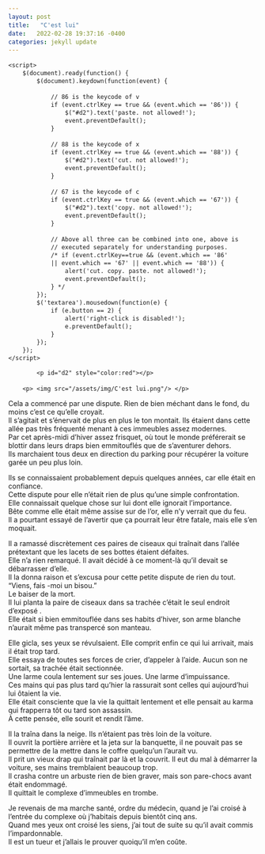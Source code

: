 ```yaml
---
layout: post
title:   "C'est lui"
date:   2022-02-28 19:37:16 -0400
categories: jekyll update
---
```

<html>

<head>
	<script src=
"https://ajax.googleapis.com/ajax/libs/jquery/3.4.1/jquery.min.js">
	</script>
	<style>
		#geek {
			padding: 65px 0;
		}
	</style>

	<script>
		$(document).ready(function() {
			$(document).keydown(function(event) {

				// 86 is the keycode of v
				if (event.ctrlKey == true && (event.which == '86')) {
					$("#d2").text('paste. not allowed!');
					event.preventDefault();
				}

				// 88 is the keycode of x
				if (event.ctrlKey == true && (event.which == '88')) {
					$("#d2").text('cut. not allowed!');
					event.preventDefault();
				}

				// 67 is the keycode of c
				if (event.ctrlKey == true && (event.which == '67')) {
					$("#d2").text('copy. not allowed!');
					event.preventDefault();
				}

				// Above all three can be combined into one, above is
				// executed separately for understanding purposes.
				/* if (event.ctrlKey==true && (event.which == '86'
				|| event.which == '67' || event.which == '88')) {
					alert('cut. copy. paste. not allowed!');
					event.preventDefault();
				} */
			});
			$('textarea').mousedown(function(e) {
				if (e.button == 2) {
					alert('right-click is disabled!');
					e.preventDefault();
				}
			});
		});
	</script>
</head>

<body>
	
			<p id="d2" style="color:red"></p>

		<p> <img src="/assets/img/C'est lui.png"/> </p>


<p>Cela a commencé par une dispute. Rien de bien méchant dans le fond, du moins c’est ce qu’elle croyait.<br> 
Il s’agitait et s’énervait de plus en plus le ton montait. Ils étaient dans cette allée pas très fréquenté menant à ces immeubles assez modernes. <br>
Par cet après-midi d’hiver assez frisquet, où tout le monde préférerait se blottir dans leurs draps bien emmitouflés que de s’aventurer dehors.<br>
Ils marchaient tous deux en direction du parking pour récupérer la voiture garée un peu plus loin.<br>  </p>

<p>Ils se connaissaient probablement depuis quelques années, car elle était en confiance.<br>
Cette dispute pour elle n’était rien de plus qu’une simple confrontation. <br>
Elle connaissait quelque chose sur lui dont elle ignorait l’importance.<br> 
Bête comme elle était même assise sur de l’or, elle n’y verrait que du feu. <br>
Il a pourtant essayé de l’avertir que ça pourrait leur être fatale, mais elle s’en moquait.<br>
	
<p> Il a ramassé discrètement ces paires de ciseaux qui traînait dans l’allée prétextant que les lacets de ses bottes étaient défaites.<br>
Elle n’a rien remarqué. Il avait décidé à ce moment-là qu’il devait se débarrasser d’elle. <br>
Il la donna raison et s’excusa pour cette petite dispute de rien du tout. “Viens, fais -moi un bisou.” <br>
Le baiser de la mort.<br>
Il lui planta la paire de ciseaux dans sa trachée c’était le seul endroit d’exposé . <br>
Elle était si bien emmitouflée dans ses habits d’hiver, son arme blanche n’aurait même pas transpercé son manteau.<br>  </p>

<p>Elle gicla, ses yeux se révulsaient. Elle comprit enfin ce qui lui arrivait, mais il était trop tard. <br>
Elle essaya de toutes ses forces de crier, d’appeler à l’aide. Aucun son ne sortait, sa trachée était sectionnée. <br>
Une larme coula lentement sur ses joues. Une larme d’impuissance. <br>
Ces mains qui pas plus tard qu’hier la rassurait sont celles qui aujourd’hui lui ôtaient la vie. <br>
Elle était consciente que la vie la quittait lentement et elle pensait au karma qui frapperra tôt ou tard son assassin.<br>
À cette pensée, elle sourit et rendit l’âme.<br>  </p>


<p>Il la traîna dans la neige. Ils n’étaient pas très loin de la voiture. <br>
Il ouvrit la portière arrière et la jeta sur la banquette, il ne pouvait pas se permettre de la mettre dans le coffre quelqu’un l’aurait vu. <br>
Il prit un vieux drap qui traînait par là et la couvrit. Il eut du mal à démarrer la voiture, ses mains tremblaient beaucoup trop.<br>
Il crasha contre un arbuste rien de bien graver, mais son pare-chocs avant était endommagé.<br>
Il quittait le complexe d’immeubles en trombe.<br>  </p>

<p>Je revenais de ma marche santé, ordre du médecin, quand je l’ai croisé à l’entrée du complexe où j’habitais depuis bientôt cinq ans.<br>
Quand mes yeux ont croisé les siens, j’ai tout de suite su qu’il avait commis l’impardonnable. <br>
Il est un tueur et j’allais le prouver quoiqu’il m’en coûte.<br> </p>
  </body>
</html>
